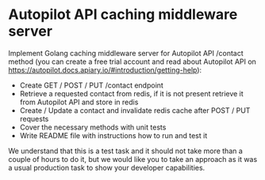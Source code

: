 # Autopilot API caching middleware server

Implement Golang caching middleware server for Autopilot API /contact method (you can create a free trial account and read about Autopilot API on https://autopilot.docs.apiary.io/#introduction/getting-help):

- Create GET / POST / PUT /contact endpoint
- Retrieve a requested contact from redis, if it is not present retrieve it from Autopilot API and store in redis
- Create / Update a contact and invalidate redis cache after POST / PUT requests
- Cover the necessary methods with unit tests
- Write README file with instructions how to run and test it

We understand that this is a test task and it should not take more than a couple of hours to do it, but we would like you to take an approach as it was a usual production task to show your developer capabilities.